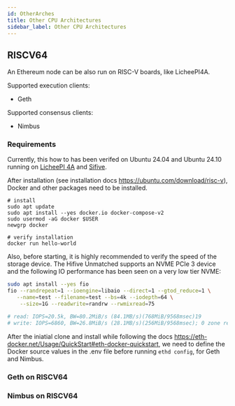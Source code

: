 ```yaml
---
id: OtherArches
title: Other CPU Architectures
sidebar_label: Other CPU Architectures
---
```


## RISCV64

An Ethereum node can be also run on RISC-V boards, like LicheePI4A.

Supported execution clients:

  * Geth

Supported consensus clients:

  * Nimbus

### Requirements

Currently, this how to has been verifed on Ubuntu 24.04 and Ubuntu 24.10 running on [LicheePI 4A](https://wiki.sipeed.com/hardware/en/lichee/th1520/lpi4a/1_intro.html) and [Sifive](https://www.sifive.com/boards/hifive-unmatched-revb).

After installation (see installation docs https://ubuntu.com/download/risc-v), Docker and other packages need to be installed.

```
# install
sudo apt update
sudo apt install --yes docker.io docker-compose-v2
sudo usermod -aG docker $USER
newgrp docker

# verify installation
docker run hello-world
```

Also, before starting, it is highly recommended to verify the speed of the storage device. The Hifive Unmatched supports an NVME PCIe 3 device and the following IO performance has been seen on a very low tier NVME:

```bash
sudo apt install --yes fio
fio --randrepeat=1 --ioengine=libaio --direct=1 --gtod_reduce=1 \
   --name=test --filename=test --bs=4k --iodepth=64 \
    --size=1G --readwrite=randrw --rwmixread=75

# read: IOPS=20.5k, BW=80.2MiB/s (84.1MB/s)(768MiB/9568msec)19
# write: IOPS=6860, BW=26.8MiB/s (28.1MB/s)(256MiB/9568msec); 0 zone resets
```

After the iniatial clone and install while following the docs https://eth-docker.net/Usage/QuickStart#eth-docker-quickstart, we need to define the Docker source values in the .env file before running `ethd config`, for Geth and Nimbus.

### Geth on RISCV64

### Nimbus on RISCV64
